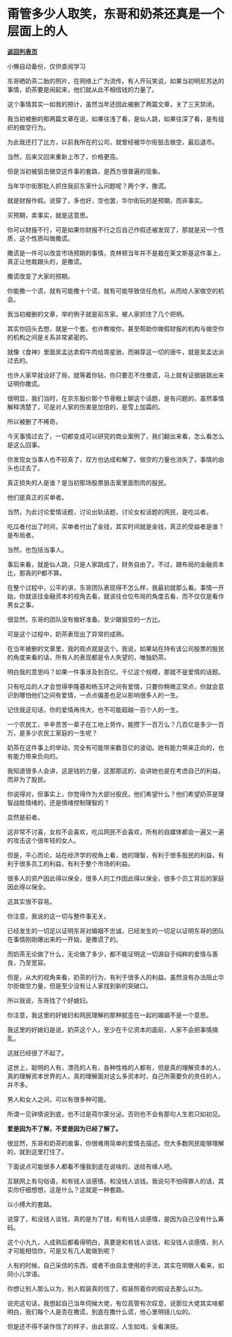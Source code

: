 # 甭管多少人取笑，东哥和奶茶还真是一个层面上的人

[**返回列表页**](/gzh/记忆承载3)

小懒自动备份，仅供查阅学习

东哥晒奶茶二胎的照片，在网络上广为流传。有人开玩笑说，如果当初明尼苏达的事情，奶茶要是闹起来，他们就从此不相信钱的力量了。  

这个事情其实一如我的预计，虽然当年还因此被删了两篇文章，关了三天禁闭。

我当初被删的那两篇文章在说，如果往浅了看，是仙人跳，如果往深了看，是有组织的做空行为。  

为此我还打了比方，以前我所在的公司，就曾经被华尔街狙击做空，最后退市。  

当然，后来又回来重新上市了，价格更高。

但是当初被狙击做空这件事的套路，是西方很普遍的现象。

当年华尔街那批人抓住我前东家什么问题呢？两个字，撒谎。  

就是财报作假。说穿了，多也好，空也罢，华尔街玩的是预期，而非事实。  

买预期，卖事实，就是这意思。

你可以财报不行，可是如果你财报不行之后自己作假还被发现了，那就是另一个性质，这个性质叫做撒谎。  

撒谎是一件可以改变市场预期的事情，克林顿当年并不是栽在莱文斯基这件事上，真正让他栽跟头的，是撒谎。  

撒谎改变了大家的预期。

你能撒一个谎，就有可能撒十个谎，就有可能导致信任危机，从而给人家做空的机会。  

我当初被删的文章，举的例子就是前东家。被人家抓住了几个把柄。  

其实你回头去想，就是一个套。也许教唆你，甚至帮助你做假财报的机构与做空你的机构之间是关系非常紧密的。  

就像《食神》里面吴孟达卖假牛肉给周星驰，而揭穿这一切的唐牛，就是吴孟达派过去的。  

也许人家早就设好了局，就等着你钻，你只要忍不住撒谎，马上就有证据链跳出来证明你撒谎。  

很明显，我们当时，在京东股价那个节骨眼上聊这个话题，是有问题的，虽然事情解释清楚了，可是对人家的伤害是加倍的，是雪上加霜的。  

所以被删了不稀奇。

今天事情过去了，一切都变成可以研究的商业案例了，我们翻出来看，怎么看怎么是这么回事。  

你发现女当事人也不较真了，双方也达成和解了。做空的力量也消失了，事情的由头也过去了。  

真正损失的人是谁？是当初那场股票狙击案里面割肉的股民。  

他们是真正的买单者。  

当然，为此讨论爱情话题，讨论出轨话题，讨论女权话题的网民，是吃瓜者。  

吃瓜者付出了时间，买单者付出了金钱，其实时间就是金钱，真正的受益者是谁？是布局者。  

当然，也包括当事人。

事后来看，就是仙人跳，只是人家跳成了，财务自由了。不过，跟布局的金融资本比，那真的P都不算。  

在整个过程中，公平的讲，东哥团队表现得不怎么样，我最初就那么看。事情一开始，你就该往金融资本的视角去看，就该往仓位布局的角度去看，而不仅仅是看作男女之事。  

很显然，东哥的团队没有做好准备。至少跟狙空的一方比。  

可是这个过程中，奶茶表现出了异常的成熟。

在当年被删的文章里，我的观点就是这个。我说，如果站在持有该公司股票的股民的角度来看的话，所有人的表现都是令人失望的，唯独奶茶。  

明白我的意思吗？如果一件事涉及到百亿，千亿这个规模，那就不是爱情的话题。  

只有吃瓜的人才会觉得李隆基和杨玉环之间有爱情，只要你稍微正常点，你就会意识到哪怕他们之间有爱情，一点点偏差也足以影响很多人的一生。  

记住我这句话，你的爱情再伟大，也不可能超越一百个人的一生。  

一个农民工，辛辛苦苦一辈子在工地上劳作，能攒下一百万么？几百亿是多少一百万，是多少农民工家庭的一生呢？  

奶茶在这件事上的举动，完全有可能带来数百亿的波动。她有能力带来正向的，也有能力带来负向的。  

我知道很多人会讲，这是钱的力量，这那那这的，会讲她也是在考虑自己的利益，而非为了股民。  

你说得对，但事实上，你觉得作为大部分股民，他们希望什么？他们希望奶茶是理智战胜情绪的，还是情绪控制理智的？

显然是前者。  

这非常不讨喜，女权不会喜欢，吃瓜网民不会喜欢，所有的自媒体都会一遍又一遍的攻击这个很年轻的女人。  

但是，平心而论，站在经济学的视角上看，她的理智，有利于很多股民的利益，有利于很多员工的利益，有利于整个市场的利益。

很多人的资产因此得以保全，很多人的工作因此得以保全，很多个员工背后的家庭因此得以保全。

这其实很不容易。  

你注意，我说的这一切与整件事无关。  

已经发生的一切足以证明东哥对婚姻不忠诚，已经发生的一切足以证明东哥的团队在事情刚刚爆出来的一开始，是撒谎了的。  

而奶茶无论做了什么，无论做了多少，都不能证明这一切源自于纯粹的爱情与善良，乃至宽容。  

但是，从大的视角来看，奶茶的行为，有利于很多人的利益。虽然没有办法阻止华尔街做空力量，但是至少没有让人家找到新的突破口。  

所以我说，东哥找了个好媳妇。  

你注意，我这里的好媳妇和网民理解的那种腻歪在一起的婚姻不是一个意思。  

我这里的好媳妇是说，奶茶这个人，至少在千亿资本的面前，人家不会把事情搞乱。  

这就已经很了不起了。

这世上，聪明的人有，漂亮的人有，各种性格的人都有，但是真的理解资本的人，真的理解资本世界的人，真的理解面对这么多资本时，自己所需要负的责任的人，并不多。

男人和女人之间，可以有很多种可能。  

所谓一见钟情说到底，也不过是荷尔蒙分泌。否则也不会有那句人生若只如初见。  

 **爱是因为不了解，不爱是因为已经了解了。**

很显然，东哥和奶茶的故事，你很难用简单的爱情去描述。但大多数网民能够理解的，就到这里打住了。

下面说点可能很多人都看不懂我到底在说啥的，送给有缘人吧。

互联网上有句俗语，和有钱人谈感情，和没钱人谈钱。我说句不怕得罪人的话，其实你仔细想想，这是什么？这就是一种套路。

以小搏大的套路。

说穿了，和没钱人谈钱，真的是为了钱，和有钱人谈感情，是因为自己没有什么筹码。  

这个小九九，人成熟后都看得明白，真要是和有钱人谈钱，和没钱人谈感情，别人才可能相信你，可是又有几人能做到呢？

人有的时候，自己采信的东西，或者不由自主使用的手法，其实在明眼人看来，如同小儿学语。  

你想让别人那么以为，别人假装真的信了，假装照着你的假设去那么以为。  

说完这句话，我想起自己当年伺候大佬，有位高管有次叹息，说那位大佬其实啥都明白，我们每个人是否在撒谎，到底在撒什么谎，他心里明镜儿似的。  

但是还不得不装作信了的样子，由此哀叹，人生如戏，全看演技。

